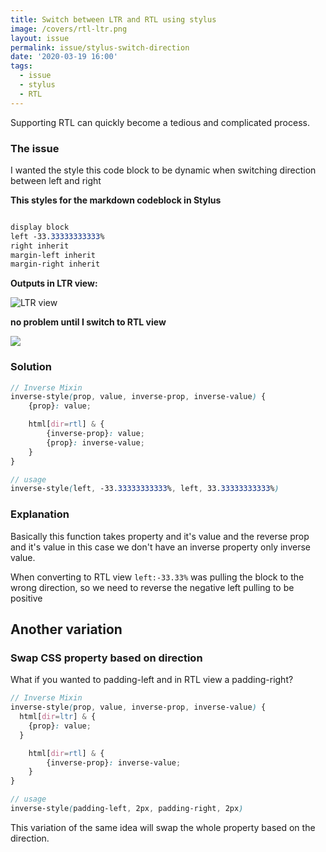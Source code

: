 ```yaml
---
title: Switch between LTR and RTL using stylus
image: /covers/rtl-ltr.png
layout: issue
permalink: issue/stylus-switch-direction
date: '2020-03-19 16:00'
tags:
  - issue
  - stylus
  - RTL
---
```

Supporting RTL can quickly become a tedious and complicated process.

### The issue

I wanted the style this code block to be dynamic when switching direction between left and right

**This styles for the markdown codeblock in Stylus**

```css

display block
left -33.33333333333%
right inherit
margin-left inherit
margin-right inherit

```

**Outputs in LTR view:**

![LTR view](/uploads/rtl-styuls.png)

**no problem until I switch to RTL view**

![](/uploads/ltr.stylus.png)



### Solution

```scss
// Inverse Mixin
inverse-style(prop, value, inverse-prop, inverse-value) {
	{prop}: value;

	html[dir=rtl] & {
		{inverse-prop}: value;
		{prop}: inverse-value;
	}
}

// usage
inverse-style(left, -33.33333333333%, left, 33.33333333333%)
```



### Explanation

Basically this function takes property and it's value and the reverse prop and it's value in this case we don't have an inverse property only inverse value.

When converting to RTL view `left:-33.33%` was pulling the block to the wrong direction, so we need to reverse the negative left pulling to be positive 



## Another variation



### Swap CSS property based on direction

What if you wanted to padding-left and in RTL view a padding-right?

```scss
// Inverse Mixin
inverse-style(prop, value, inverse-prop, inverse-value) {
  html[dir=ltr] & {
    {prop}: value;
  }

	html[dir=rtl] & {
		{inverse-prop}: inverse-value;
	}
}

// usage
inverse-style(padding-left, 2px, padding-right, 2px)
```

This variation of the same idea will swap the whole property based on the direction.